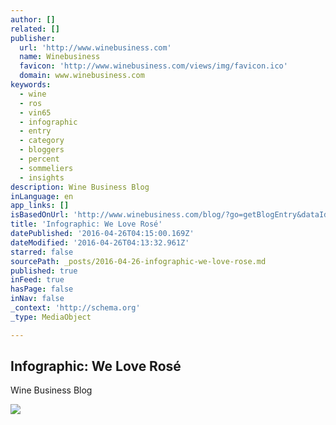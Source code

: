 ```yaml
---
author: []
related: []
publisher:
  url: 'http://www.winebusiness.com'
  name: Winebusiness
  favicon: 'http://www.winebusiness.com/views/img/favicon.ico'
  domain: www.winebusiness.com
keywords:
  - wine
  - ros
  - vin65
  - infographic
  - entry
  - category
  - bloggers
  - percent
  - sommeliers
  - insights
description: Wine Business Blog
inLanguage: en
app_links: []
isBasedOnUrl: 'http://www.winebusiness.com/blog/?go=getBlogEntry&dataId=167729'
title: 'Infographic: We Love Rosé'
datePublished: '2016-04-26T04:15:00.169Z'
dateModified: '2016-04-26T04:13:32.961Z'
starred: false
sourcePath: _posts/2016-04-26-infographic-we-love-rose.md
published: true
inFeed: true
hasPage: false
inNav: false
_context: 'http://schema.org'
_type: MediaObject

---
```

<article style=""><h1>Infographic: We Love Rosé</h1><p>Wine Business Blog</p><img src="http://www.winebusiness.com/content/image/wb/IMG_6201.JPG" /></article>